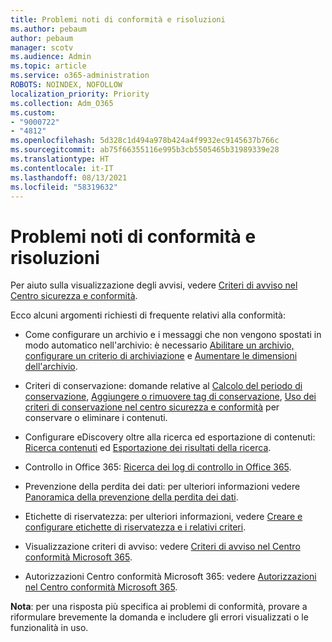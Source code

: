 ```yaml
---
title: Problemi noti di conformità e risoluzioni
ms.author: pebaum
author: pebaum
manager: scotv
ms.audience: Admin
ms.topic: article
ms.service: o365-administration
ROBOTS: NOINDEX, NOFOLLOW
localization_priority: Priority
ms.collection: Adm_O365
ms.custom:
- "9000722"
- "4812"
ms.openlocfilehash: 5d328c1d494a978b424a4f9932ec9145637b766c
ms.sourcegitcommit: ab75f66355116e995b3cb5505465b31989339e28
ms.translationtype: HT
ms.contentlocale: it-IT
ms.lasthandoff: 08/13/2021
ms.locfileid: "58319632"
---
```

# <a name="compliance-common-issues-and-resolutions"></a>Problemi noti di conformità e risoluzioni

Per aiuto sulla visualizzazione degli avvisi, vedere [Criteri di avviso nel Centro sicurezza e conformità](https://docs.microsoft.com/microsoft-365/compliance/alert-policies).

Ecco alcuni argomenti richiesti di frequente relativi alla conformità:

- Come configurare un archivio e i messaggi che non vengono spostati in modo automatico nell'archivio: è necessario [Abilitare un archivio, configurare un criterio di archiviazione](https://docs.microsoft.com/microsoft-365/compliance/set-up-an-archive-and-deletion-policy-for-mailboxes) e [Aumentare le dimensioni dell'archivio](https://docs.microsoft.com/microsoft-365/compliance/enable-unlimited-archiving).

- Criteri di conservazione: domande relative al [Calcolo del periodo di conservazione](https://docs.microsoft.com/exchange/security-and-compliance/messaging-records-management/retention-age), [Aggiungere o rimuovere tag di conservazione](https://docs.microsoft.com/exchange/security-and-compliance/messaging-records-management/add-or-remove-retention-tags), [Uso dei criteri di conservazione nel centro sicurezza e conformità](https://docs.microsoft.com/exchange/security-and-compliance/messaging-records-management/create-a-retention-policy) per conservare o eliminare i contenuti.

- Configurare eDiscovery oltre alla ricerca ed esportazione di contenuti: [Ricerca contenuti](https://docs.microsoft.com/microsoft-365/compliance/content-search) ed [Esportazione dei risultati della ricerca](https://docs.microsoft.com/microsoft-365/compliance/export-search-results).

- Controllo in Office 365: [Ricerca dei log di controllo in Office 365](https://docs.microsoft.com/microsoft-365/compliance/search-the-audit-log-in-security-and-compliance).

- Prevenzione della perdita dei dati: per ulteriori informazioni vedere [Panoramica della prevenzione della perdita dei dati](https://docs.microsoft.com/microsoft-365/compliance/data-loss-prevention-policies).
 
- Etichette di riservatezza: per ulteriori informazioni, vedere [Creare e configurare etichette di riservatezza e i relativi criteri](https://docs.microsoft.com/microsoft-365/compliance/create-sensitivity-labels).

- Visualizzazione criteri di avviso: vedere [Criteri di avviso nel Centro conformità Microsoft 365](https://docs.microsoft.com/microsoft-365/compliance/alert-policies).

- Autorizzazioni Centro conformità Microsoft 365: vedere [Autorizzazioni nel Centro conformità Microsoft 365](https://docs.microsoft.com/microsoft-365/compliance/microsoft-365-compliance-center-permissions).

**Nota**: per una risposta più specifica ai problemi di conformità, provare a riformulare brevemente la domanda e includere gli errori visualizzati o le funzionalità in uso.
